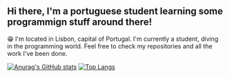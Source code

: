 ## Hi there, I'm a portuguese student learning some programmign stuff around there!

😁 I'm located in Lisbon, capital of Portugal. I'm currently a student, diving in the programming world.
Feel free to check my repositories and all the work I've been done.

[![Anurag's GitHub stats](https://github-readme-stats.vercel.app/api?username=Galvei4&show_icons=true&theme=radical)](https://github.com/anuraghazra/github-readme-stats)
[![Top Langs](https://github-readme-stats.vercel.app/api/top-langs/?username=Galvei4&layout=compact)](https://github.com/anuraghazra/github-readme-stats)


